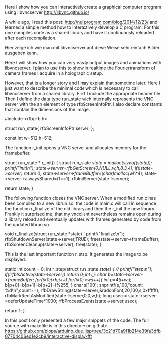 
Here I show how you can interactively create a graphical computer
program using libvncserver http://libvnc.github.io/ .



A while ago, I read this post: http://nullprogram.com/blog/2014/12/23/
and learned a simple method how to interactively develop a C
program. For this one compiles code as a shared library and have it
continuously reloaded after each recompilation.

Hier zeige ich wie man mit libvncserver auf diese Weise sehr einfach
Bilder ausgeben kann. 

Here I will show how you can very easily output images and animations
with libvncserver. I plan to use this to show in realtime the
Fouriertransform of camera frames I acquire in a holographic setup.

However, that is a longer story and I may explain that sometime
later. Here I just want to describe the minimal code which is
necessary to call libvncserver from a shared library. First I include
the appropriate header file. Then I define the data type run_state
wich internally represents the VNC server with the an element of type
rfbScreenInfoPtr. I also declare constants that contain the dimensions
of the image.  

#include <rfb/rfb.h>

struct run_state{
  rfbScreenInfoPtr server;
};

const  int w=512,h=512;

The function r_init opens a VNC server and allocates memory for the
framebuffer.

struct run_state * r_init()
{
  struct run_state *state = malloc(sizeof(*state));
  printf("init\n");
  state->server=rfbGetScreen(0,NULL,w,h,8,3,4);
  if(!state->server)
    return 0;
  state->server->frameBuffer=(char*)malloc(w*h*4);
  state->server->alwaysShared=(1==1);
  rfbInitServer(state->server);

  return state;
}

The following function closes the VNC server. When a modified run.c
has been compiled to a new librun.so, the code in main.c will call in
sequence the function r_finalize of the old library and then the
r_init the new library. Frankly it surprised me, that my vncclient
nevertheless remains open during a library reload and eventually
updates with frames generated by code from the updated librun.so.

void r_finalize(struct run_state *state)
{
  printf("finalize\n");
  rfbShutdownServer(state->server,TRUE);
  free(state->server->frameBuffer);
  rfbScreenCleanup(state->server);
  free(state);
}

This is the last important function r_step. It generates the image to
be displayed.

static int count = 0;
int r_step(struct run_state *state)
{
  //  printf("step\n");
  if(!rfbIsActive(state->server))
    return 0;
  int i,j;
  char *b=state->server->frameBuffer;
  for(j=0;j<h;j++)
    for(i=0;i<w;i++){
      int p=4*(i+w*j);
      b[p+0]=b[p+1]=b[p+2]=i%255;
    } 
  char s[100];
  snprintf(s,100,"count: %d\n",count++);
  rfbDrawString(state->server,&radonFont,20,100,s,0xffffff);
  rfbMarkRectAsModified(state->server,0,0,w,h);
  long usec = state->server->deferUpdateTime*1000;
  rfbProcessEvents(state->server,usec);

  return 1; 
}

In this post I only presented a few major snippets of the code. The
full source with makefile is in this directory on github:
https://github.com/plops/arduino_due_lisp/tree/3c21d70a9f1b214e39fa3dfb07704c06ed1e2cb9/interactive-display-fft
